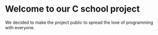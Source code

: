 # Welcome to our C school project

We decided to make the project public to spread the love of programming with everyone.
